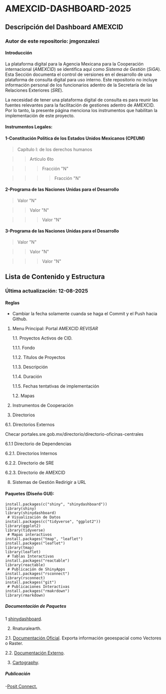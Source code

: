 
# AMEXCID-DASHBOARD-2025
   ## Descripción del Dashboard AMEXCID
   ### **Autor de este repositorio:** jmgonzalezi

#### Introducción 
La plataforma digital para la Agencia Mexicana para la Cooperación internacional (*AMEXCID*) se identifica aquí como *Sistema de Gestión* (*SiGA*). Esta Sección documenta el control de versiones en el desarrollo de una plataforma de consulta digital para uso interno. Este repositorio no incluye información personal de los funcionarios adentro de la Secretaría de las Relaciones Exteriores (*SRE*). 

La necesidad de tener una plataforma digital de consulta es para reunir las fuentes relevantes para la facilitación de gestiones adentro de AMEXCID. Por lo tanto, la presente página menciona los instrumentos que habilitan la implementación de este proyecto.   

#### Instrumentos Legales: 

#### 1-Constitución Política de los Estados Unidos Mexicanos (CPEUM)
> Capítulo I: de los derechos humanos 

> > Artículo 6to 

> > > Fracción "N"

> > > > Fracción "N"

#### 2-Programa de las Naciones Unidas para el Desarrollo

> Valor "N"

> > Valor "N"

> > > Valor "N"

#### 3-Programa de las Naciones Unidas para el Desarrollo

> Valor "N"

> > Valor "N"

> > > Valor "N"

## Lista de Contenido y Estructura
### Última actualización: 12-08-2025
   #### Reglas
   - Cambiar la fecha solamente cuanda se haga el Commit y el Push hacia Github.
   

1. Menu Principal: Portal AMEXCID *REVISAR*
   
   1.1. Proyectos Activos de CID.

      1.1.1. Fondo
   
      1.1.2. Títulos de Proyectos
   
      1.1.3. Descripción
   
      1.1.4. Duración
   
      1.1.5. Fechas tentativas de implementación
   
   1.2. Mapas
   
5. Instrumentos de Cooperación
   
6. Directorios

6.1. Directorios Externos

Checar portales.sre.gob.mx/directorio/directorio-oficinas-centrales
   
  6.1.1 Directorio de Dependencias

6.2.1. Directorios Internos 
  
   6.2.2. Directorio de SRE
  
   6.2.3. Directorio de AMEXCID
   
 8. Sistemas de Gestión
   Redirigir a URL
   
#### Paquetes (Diseño GUI):
 ```{R, Paquetes}
install.packages(c("shiny", "shinydashboard"))
library(shiny)
library(shinydashboard)
  # Visualización de Datos
install.packages(c("tidyverse", "ggplot2"))
library(ggplot2)
library(tidyverse)
  # Mapas interactivos
install.packages("tmap", "leaflet")
install.packages("leaflet")
library(tmap)
library(leaflet)
  # Tablas Interactivas
install.packages("reactable")
library(reactable)
  # Publicación de ShinyApps
install.packages("rsconnect")
library(rsconnect)
install.packages("git")
  # Publicaciones Interactivas
install.packages("rmakrdown")
library(rmarkdown)
 ```
##### Documentación de Paquetes
1 [shinydashboard](https://rstudio.github.io/shinydashboard/).

2. Rnaturalearth.
   
2.1. [Documentación Oficial](https://www.naturalearthdata.com/). Exporta información geoespacial como Vectores o Raster. 

2.2. [Documentación Externo](https://www.rdocumentation.org/packages/rnaturalearth/versions/0.0.0.9000).

3. [Cartography](https://cran.r-project.org/web/packages/cartography/vignettes/cartography.html).

##### Publicación 

-[Posit Connect.](https://docs.posit.co/connect-cloud/how-to/r/shiny-r.html)
